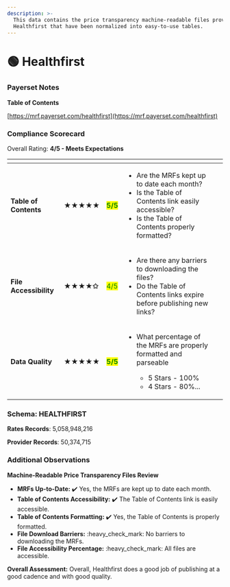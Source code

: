 ```yaml
---
description: >-
  This data contains the price transparency machine-readable files provided by
  Healthfirst that have been normalized into easy-to-use tables.
---
```


# 🟢 Healthfirst

### Payerset Notes

**Table of Contents**

[https://mrf.payerset.com/healthfirst](https://mrf.payerset.com/healthfirst)

### Compliance Scorecard

Overall Rating: **4/5 - Meets Expectations**

<table data-view="cards"><thead><tr><th></th><th></th><th></th><th></th><th data-hidden data-card-cover data-type="files"></th></tr></thead><tbody><tr><td><strong>Table of Contents</strong></td><td><strong>★★★★★</strong></td><td><mark style="color:green;"><strong>5/5</strong></mark></td><td><ul><li>Are the MRFs kept up to date each month? </li><li>Is the Table of Contents link easily accessible?</li><li>Is the Table of Contents properly formatted?</li></ul></td><td></td></tr><tr><td><strong>File Accessibility</strong></td><td><strong>★★★★✩</strong></td><td><mark style="color:green;">4/5</mark></td><td><ul><li>Are there any barriers to downloading the files?</li><li>Do the Table of Contents links expire before publishing new links?</li></ul></td><td></td></tr><tr><td><strong>Data Quality</strong></td><td><strong>★★★★★</strong></td><td><mark style="color:green;"><strong>5/5</strong></mark></td><td><ul><li><p>What percentage of the MRFs are properly formatted and parseable</p><ul><li>5 Stars - 100%</li><li>4 Stars - 80%...</li></ul></li></ul></td><td></td></tr></tbody></table>

### Schema: HEALTHFIRST

**Rates Records**: 5,058,948,216

**Provider Records**: 50,374,715

### Additional Observations

**Machine-Readable Price Transparency Files Review**

* **MRFs Up-to-Date:** ✔️ Yes, the MRFs are kept up to date each month.
* **Table of Contents Accessibility:** ✔️ The Table of Contents link is easily accessible.
* **Table of Contents Formatting:** ✔️ Yes, the Table of Contents is properly formatted.
* **File Download Barriers:** :heavy\_check\_mark: No barriers to downloading the MRFs.
* **File Accessibility Percentage:** :heavy\_check\_mark: All files are accessible.

**Overall Assessment:** Overall, Healthfirst does a good job of publishing at a good cadence and with good quality.
